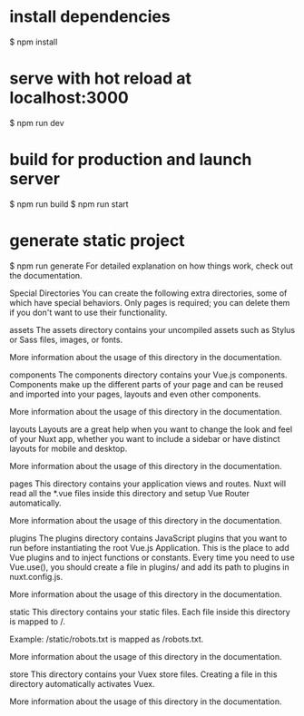 # install dependencies
$ npm install

# serve with hot reload at localhost:3000
$ npm run dev

# build for production and launch server
$ npm run build
$ npm run start

# generate static project
$ npm run generate
For detailed explanation on how things work, check out the documentation.

Special Directories
You can create the following extra directories, some of which have special behaviors. Only pages is required; you can delete them if you don't want to use their functionality.

assets
The assets directory contains your uncompiled assets such as Stylus or Sass files, images, or fonts.

More information about the usage of this directory in the documentation.

components
The components directory contains your Vue.js components. Components make up the different parts of your page and can be reused and imported into your pages, layouts and even other components.

More information about the usage of this directory in the documentation.

layouts
Layouts are a great help when you want to change the look and feel of your Nuxt app, whether you want to include a sidebar or have distinct layouts for mobile and desktop.

More information about the usage of this directory in the documentation.

pages
This directory contains your application views and routes. Nuxt will read all the *.vue files inside this directory and setup Vue Router automatically.

More information about the usage of this directory in the documentation.

plugins
The plugins directory contains JavaScript plugins that you want to run before instantiating the root Vue.js Application. This is the place to add Vue plugins and to inject functions or constants. Every time you need to use Vue.use(), you should create a file in plugins/ and add its path to plugins in nuxt.config.js.

More information about the usage of this directory in the documentation.

static
This directory contains your static files. Each file inside this directory is mapped to /.

Example: /static/robots.txt is mapped as /robots.txt.

More information about the usage of this directory in the documentation.

store
This directory contains your Vuex store files. Creating a file in this directory automatically activates Vuex.

More information about the usage of this directory in the documentation.


